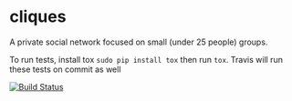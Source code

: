 cliques
=======

A private social network focused on small (under 25 people) groups.

To run tests, install tox `sudo pip install tox` then run `tox`. Travis will run these tests on commit as well

[![Build Status](https://travis-ci.org/pcsforeducation/cliques.svg?branch=master)](https://travis-ci.org/pcsforeducation/cliques)
